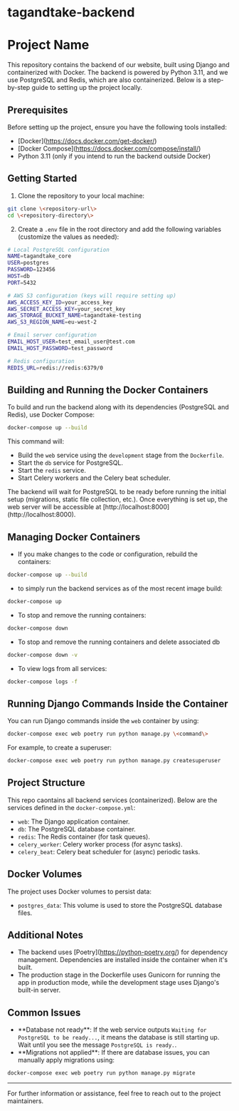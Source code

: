 # tagandtake-backend

# Project Name

This repository contains the backend of our website, built using Django and containerized with Docker. The backend is powered by Python 3.11, and we use PostgreSQL and Redis, which are also containerized. Below is a step-by-step guide to setting up the project locally.

## Prerequisites

Before setting up the project, ensure you have the following tools installed:

- \[Docker\](https://docs.docker.com/get-docker/)
- \[Docker Compose\](https://docs.docker.com/compose/install/)
- Python 3.11 (only if you intend to run the backend outside Docker)

## Getting Started

1. Clone the repository to your local machine:

```bash
git clone \<repository-url\>
cd \<repository-directory\>
```

2. Create a `.env` file in the root directory and add the following variables (customize the values as needed):

```bash
# Local PostgreSQL configuration
NAME=tagandtake_core
USER=postgres
PASSWORD=123456
HOST=db
PORT=5432

# AWS S3 configuration (keys will require setting up)
AWS_ACCESS_KEY_ID=your_access_key
AWS_SECRET_ACCESS_KEY=your_secret_key
AWS_STORAGE_BUCKET_NAME=tagandtake-testing
AWS_S3_REGION_NAME=eu-west-2

# Email server configuration
EMAIL_HOST_USER=test_email_user@test.com
EMAIL_HOST_PASSWORD=test_password

# Redis configuration
REDIS_URL=redis://redis:6379/0
```

## Building and Running the Docker Containers

To build and run the backend along with its dependencies (PostgreSQL and Redis), use Docker Compose:

```bash
docker-compose up --build
```

This command will:

- Build the `web` service using the `development` stage from the `Dockerfile`.
- Start the `db` service for PostgreSQL.
- Start the `redis` service.
- Start Celery workers and the Celery beat scheduler.

The backend will wait for PostgreSQL to be ready before running the initial setup (migrations, static file collection, etc.). Once everything is set up, the web server will be accessible at \[http://localhost:8000\](http://localhost:8000).

## Managing Docker Containers

- If you make changes to the code or configuration, rebuild the containers:

```bash
docker-compose up --build
```

- to simply run the backend services as of the most recent image build:

```bash
docker-compose up
```

- To stop and remove the running containers:

```bash
docker-compose down
```

- To stop and remove the running containers and delete associated db

```bash
docker-compose down -v
```

- To view logs from all services:

```bash
docker-compose logs -f
```

## Running Django Commands Inside the Container

You can run Django commands inside the `web` container by using:

```bash
docker-compose exec web poetry run python manage.py \<command\>
```

For example, to create a superuser:

```bash
docker-compose exec web poetry run python manage.py createsuperuser
```

## Project Structure

This repo caontains all backend services (containerized). Below are the services defined in the `docker-compose.yml`:

- `web`: The Django application container.
- `db`: The PostgreSQL database container.
- `redis`: The Redis container (for task queues).
- `celery_worker`: Celery worker process (for async tasks).
- `celery_beat`: Celery beat scheduler for (async) periodic tasks.

## Docker Volumes

The project uses Docker volumes to persist data:

- `postgres_data`: This volume is used to store the PostgreSQL database files.

## Additional Notes

- The backend uses \[Poetry\](https://python-poetry.org/) for dependency management. Dependencies are installed inside the container when it's built.
- The production stage in the Dockerfile uses Gunicorn for running the app in production mode, while the development stage uses Django's built-in server.

## Common Issues

- \*\*Database not ready\*\*: If the web service outputs `Waiting for PostgreSQL to be ready...`, it means the database is still starting up. Wait until you see the message `PostgreSQL is ready.`.
- \*\*Migrations not applied\*\*: If there are database issues, you can manually apply migrations using:

```bash
docker-compose exec web poetry run python manage.py migrate
```

---

For further information or assistance, feel free to reach out to the project maintainers.
